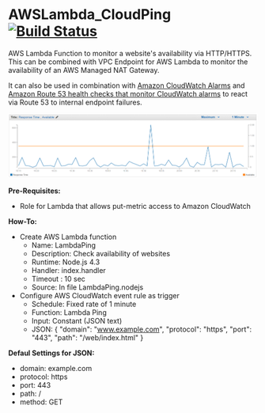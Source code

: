 # AWSLambda_CloudPing [![Build Status](https://travis-ci.org/chriselsen/AWSLambda_CloudPing.svg?branch=master)](https://travis-ci.org/chriselsen/AWSLambda_CloudPing)
AWS Lambda Function to monitor a website's availability via HTTP/HTTPS. This can be combined with VPC Endpoint for AWS Lambda to monitor the availability of an AWS Managed NAT Gateway.

It can also be used in combination with [Amazon CloudWatch Alarms](https://docs.aws.amazon.com/AmazonCloudWatch/latest/monitoring/AlarmThatSendsEmail.html) and [Amazon Route 53 health checks that monitor CloudWatch alarms](https://docs.aws.amazon.com/Route53/latest/DeveloperGuide/health-checks-types.html) to react via Route 53 to internal endpoint failures. 

![Screenshot](https://github.com/chriselsen/AWSLambda_CloudPing/raw/master/AWSLambdaPing.PNG)

**Pre-Requisites:**
* Role for Lambda that allows put-metric access to Amazon CloudWatch

**How-To:**
* Create AWS Lambda function
  * Name: LambdaPing
  * Description: Check availability of websites
  * Runtime: Node.js 4.3
  * Handler: index.handler
  * Timeout : 10 sec
  * Source: In file LambdaPing.nodejs
* Configure AWS CloudWatch event rule as trigger
  * Schedule: Fixed rate of 1 minute
  * Function: Lambda Ping
  * Input: Constant (JSON text)
  * JSON: { "domain": "www.example.com", "protocol": "https", "port": "443", "path": "/web/index.html" }

**Defaul Settings for JSON:**
* domain: example.com
* protocol: https
* port: 443
* path: /
* method: GET

